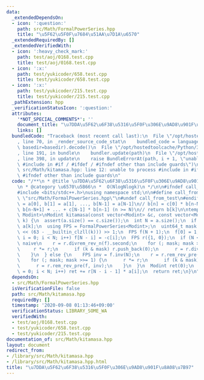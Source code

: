 ```yaml
---
data:
  _extendedDependsOn:
  - icon: ':question:'
    path: src/Math/FormalPowerSeries.hpp
    title: "\u5F62\u5F0F\u7684\u51AA\u7D1A\u6570"
  _extendedRequiredBy: []
  _extendedVerifiedWith:
  - icon: ':heavy_check_mark:'
    path: test/aoj/0168.test.cpp
    title: test/aoj/0168.test.cpp
  - icon: ':x:'
    path: test/yukicoder/658.test.cpp
    title: test/yukicoder/658.test.cpp
  - icon: ':x:'
    path: test/yukicoder/215.test.cpp
    title: test/yukicoder/215.test.cpp
  _pathExtension: hpp
  _verificationStatusIcon: ':question:'
  attributes:
    '*NOT_SPECIAL_COMMENTS*': ''
    document_title: "\u7DDA\u5F62\u6F38\u5316\u5F0F\u306E\u9AD8\u901F\u8A08\u7B97"
    links: []
  bundledCode: "Traceback (most recent call last):\n  File \"/opt/hostedtoolcache/Python/3.8.5/x64/lib/python3.8/site-packages/onlinejudge_verify/documentation/build.py\"\
    , line 70, in _render_source_code_stat\n    bundled_code = language.bundle(stat.path,\
    \ basedir=basedir).decode()\n  File \"/opt/hostedtoolcache/Python/3.8.5/x64/lib/python3.8/site-packages/onlinejudge_verify/languages/cplusplus.py\"\
    , line 191, in bundle\n    bundler.update(path)\n  File \"/opt/hostedtoolcache/Python/3.8.5/x64/lib/python3.8/site-packages/onlinejudge_verify/languages/cplusplus_bundle.py\"\
    , line 398, in update\n    raise BundleErrorAt(path, i + 1, \"unable to process\
    \ #include in #if / #ifdef / #ifndef other than include guards\")\nonlinejudge_verify.languages.cplusplus_bundle.BundleErrorAt:\
    \ src/Math/kitamasa.hpp: line 12: unable to process #include in #if / #ifdef /\
    \ #ifndef other than include guards\n"
  code: "/**\n * @title \u7DDA\u5F62\u6F38\u5316\u5F0F\u306E\u9AD8\u901F\u8A08\u7B97\
    \n * @category \u6570\u5B66\n *  O(NlogNlogk)\n */\n\n#ifndef call_from_test\n\
    #include <bits/stdc++.h>\nusing namespace std;\n\n#define call_from_test\n#include\
    \ \"src/Math/FormalPowerSeries.hpp\"\n#undef call_from_test\n#endif\n\n// b[0]\
    \ = a[0], b[1] = a[1], ..., b[N-1] = a[N-1]\n// b[n] = c[0] * b[n-N] + c[1] *\
    \ b[n-N+1] + ... + c[N-1] * b[n-1] (n >= N)\n// return b[k]\n\ntemplate <class\
    \ Modint>\nModint kitamasa(const vector<Modint> &c, const vector<Modint> &a, uint64_t\
    \ k) {\n  assert(a.size() == c.size());\n  int N = a.size();\n  if (k < N) return\
    \ a[k];\n  using FPS = FormalPowerSeries<Modint>;\n  uint64_t mask = (uint64_t(1)\
    \ << (63 - __builtin_clzll(k))) >> 1;\n  FPS f(N + 1);\n  f[0] = 1;\n  for (int\
    \ i = 0; i < N; i++) f[N - i] = -c[i];\n  FPS r({1, 0});\n  if (N < 1150) {  //\
    \ naive\n    r = r.divrem_rev_n(f).second;\n    for (; mask; mask >>= 1) {\n \
    \     r *= r;\n      if (k & mask) r.push_back(0);\n      r = r.divrem_rev_n(f).second;\n\
    \    }\n  } else {\n    FPS inv = f.inv(N);\n    r = r.rem_rev_pre(f, inv);\n\
    \    for (; mask; mask >>= 1) {\n      r *= r;\n      if (k & mask) r.push_back(0);\n\
    \      r = r.rem_rev_pre(f, inv);\n    }\n  }\n  Modint ret(0);\n  for (int i\
    \ = 0; i < N; i++) ret += r[N - i - 1] * a[i];\n  return ret;\n}\n"
  dependsOn:
  - src/Math/FormalPowerSeries.hpp
  isVerificationFile: false
  path: src/Math/kitamasa.hpp
  requiredBy: []
  timestamp: '2020-09-08 01:13:46+09:00'
  verificationStatus: LIBRARY_SOME_WA
  verifiedWith:
  - test/aoj/0168.test.cpp
  - test/yukicoder/658.test.cpp
  - test/yukicoder/215.test.cpp
documentation_of: src/Math/kitamasa.hpp
layout: document
redirect_from:
- /library/src/Math/kitamasa.hpp
- /library/src/Math/kitamasa.hpp.html
title: "\u7DDA\u5F62\u6F38\u5316\u5F0F\u306E\u9AD8\u901F\u8A08\u7B97"
---
```

